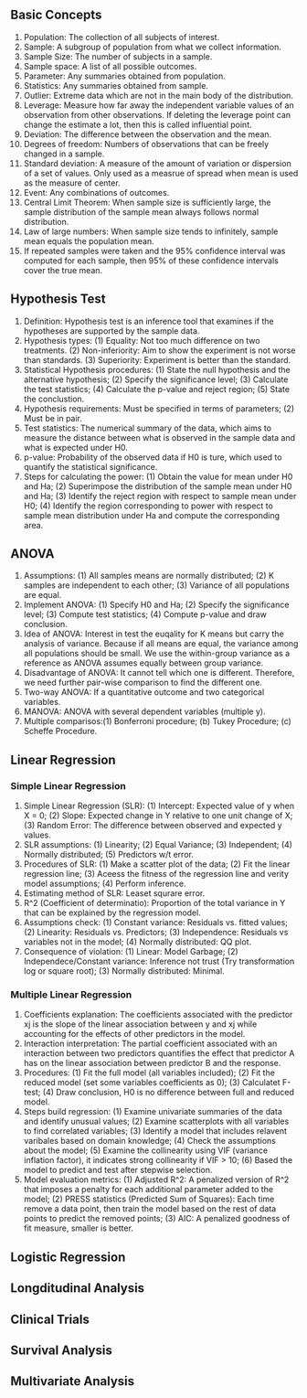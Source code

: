 ## Basic Concepts
1. Population: The collection of all subjects of interest.
2. Sample: A subgroup of population from what we collect information.<br>
3. Sample Size: The number of subjects in a sample.<br>
4. Sample space: A list of all possible outcomes. <br>
5. Parameter: Any summaries obtained from population.<br>
6. Statistics: Any summaries obtained from sample. <br>
7. Outlier: Extreme data which are not in the main body of the distribution.<br>
8. Leverage: Measure how far away the independent variable values of an observation from other observations. If deleting the leverage point can change the estimate a lot, then this is called influential point.<br>
9. Deviation: The difference between the observation and the mean. <br>
10. Degrees of freedom: Numbers of observations that can be freely changed in a sample.<br>
11. Standard deviation: A measure of the amount of variation or dispersion of a set of values. Only used as a measrue of spread when mean is used as the measure of center. <br>
12. Event: Any combinations of outcomes.<br>
13. Central Limit Theorem: When sample size is sufficiently large, the sample distribution of the sample mean always follows normal distribution.<br>
14. Law of large numbers: When sample size tends to infinitely, sample mean equals the population mean. <br>
15. If repeated samples were taken and the 95% confidence interval was computed for each sample, then 95% of these confidence intervals cover the true mean.<br>


## Hypothesis Test
1. Definition: Hypothesis test is an inference tool that examines if the hypotheses are supported by the sample data.
2. Hypothesis types: (1) Equality: Not too much difference on two treatments. (2) Non-inferiority: Aim to show the experiment is not worse than standards. (3) Superiority: Experiment is better than the standard. <br>
3. Statistical Hypothesis procedures: (1) State the null hypothesis and the alternative hypothesis; (2) Specify the significance level; (3) Calculate the test statistics; (4) Calculate the p-value and reject region; (5) State the conclustion. <br>
4. Hypothesis requirements: Must be specified in terms of parameters; (2) Must be in pair.<br>
5. Test statistics: The numerical summary of the data, which aims to measure the distance between what is observed in the sample data and what is expected under H0. <br>
6. p-value: Probability of the observed data if H0 is ture, which used to quantify the statistical significance. <br>
7. Steps for calculating the power: (1) Obtain the value for mean under H0 and Ha; (2) Superimpose the distribution of the sample mean under H0 and Ha; (3) Identify the reject region with respect to sample mean under H0; (4) Identify the region corresponding to power with respect to sample mean distribution under Ha and compute the corresponding area. <br>


## ANOVA 
1. Assumptions: (1) All samples means are normally distributed; (2) K samples are independent to each other; (3) Variance of all populations are equal.
2. Implement ANOVA: (1) Specify H0 and Ha; (2) Specify the significance level; (3) Compute test statistics; (4) Compute p-value and draw conclusion. <br>
3. Idea of ANOVA: Interest in test the euqality for K means but carry the analysis of variance. Because if all means are equal, the variance among all populations should be small. We use the within-group variance as a reference as ANOVA assumes equally between group variance.<br>
4. Disadvantage of ANOVA: It cannot tell which one is different. Therefore, we need further pair-wise comparison to find the different one.<br>
5. Two-way ANOVA: If a quantitative outcome and two categorical variables. <br>
6. MANOVA: ANOVA with several dependent variables (multiple y). <br>
7. Multiple comparisos:(1) Bonferroni procedure; (b) Tukey Procedure; (c) Scheffe Procedure. <br>


## Linear Regression
### Simple Linear Regression
1. Simple Linear Regression (SLR): (1) Intercept: Expected value of y when X = 0; (2) Slope: Expected change in Y relative to one unit change of X; (3) Random Error: The difference between observed and expected y values.
2. SLR assumptions: (1) Linearity; (2) Equal Variance; (3) Independent; (4) Normally distributed; (5) Predictors w/t error. 
3. Procedures of SLR: (1) Make a scatter plot of the data; (2) Fit the linear regression line; (3) Aceess the fitness of the regression line and verity model assumptions; (4) Perform inference.
4. Estimating method of SLR: Leaset squrare error.
5. R^2 (Coefficient of determinatio): Proportion of the total variance in Y that can be explained by the regression model. 
6. Assumptions check: (1) Constant variance: Residuals vs. fitted values; (2) Linearity: Residuals vs. Predictors; (3) Independence: Residuals vs variables not in the model; (4) Normally distributed: QQ plot.
7. Consequence of violation: (1) Linear: Model Garbage; (2) Independece/Constant variance: Inference not trust (Try transformation log or square root); (3) Normally distributed: Minimal.

### Multiple Linear Regression
1. Coefficients explanation: The coefficients associated with the predictor xj is the slope of the linear association between y and xj while accounting for the effects of other predictors in the model.
2. Interaction interpretation: The partial coefficient associated with an interaction between two predictors quantifies the effect that predictor A has on the  linear association between predictor B and the response. 
3. Procedures: (1) Fit the full model (all variables included); (2) Fit the reduced model (set some variables coefficients as 0); (3) Calculatet F-test; (4) Draw conclusion, H0 is no difference between full and reduced model. 
4. Steps build regression: (1) Examine univariate summaries of the data and identify unusual values; (2) Examine scatterplots with all variables to find correlated variables; (3) Identify a model that includes relavent varibales based on domain knowledge; (4) Check the assumptions about the model; (5) Examine the collinearity using VIF (variance inflation factor), it indicates strong collinearity if VIF > 10; (6) Based the model to predict and test after stepwise selection. 
5. Model evaluation metrics: (1) Adjusted R^2: A penalized version of R^2 that imposes a penalty for each additional parameter added to the model; (2) PRESS statistics (Predicted Sum of Squares): Each time remove a data point, then train the model based on the rest of data points to predict the removed points; (3) AIC: A penalized goodness of fit measure, smaller is better.

## Logistic Regression

## Longditudinal Analysis

## Clinical Trials

## Survival Analysis

## Multivariate Analysis


